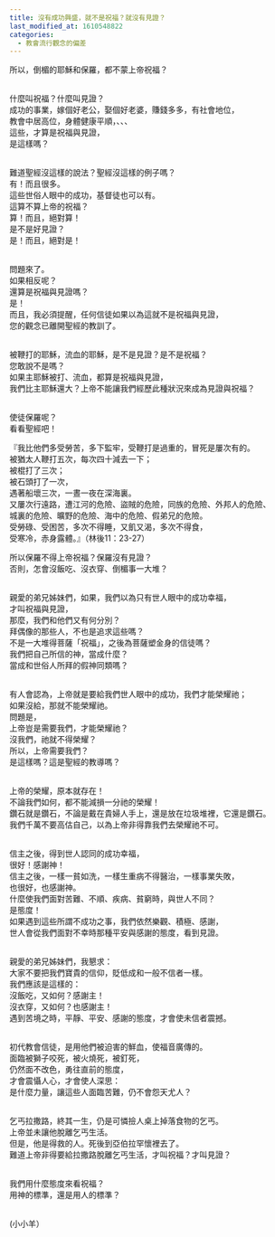 ```yaml
---
title: 沒有成功興盛，就不是祝福？就沒有見證？
last_modified_at: 1610548822
categories:
  - 教會流行觀念的偏差
---
```


<p>所以，倒楣的耶穌和保羅，都不蒙上帝祝福？</p>

<p><br>
什麼叫祝福？什麼叫見證？<br>
成功的事業，嫁個好老公，娶個好老婆，賺錢多多，有社會地位，<br>
教會中居高位，身體健康平順，、、、<br>
這些，才算是祝福與見證，<br>
是這樣嗎？</p>

<p><br>
難道聖經沒這樣的說法？聖經沒這樣的例子嗎？<br>
有！而且很多。<br>
這些世俗人眼中的成功，基督徒也可以有。<br>
這算不算上帝的祝福？<br>
算！而且，絕對算！<br>
是不是好見證？<br>
是！而且，絕對是！</p>

<p><br>
問題來了。<br>
如果相反呢？<br>
還算是祝福與見證嗎？<br>
是！<br>
而且，我必須提醒，任何信徒如果以為這就不是祝福與見證，<br>
您的觀念已離開聖經的教訓了。</p>

<p><br>
被鞭打的耶穌，流血的耶穌，是不是見證？是不是祝福？<br>
您敢說不是嗎？<br>
如果主耶穌被打、流血，都算是祝福與見證，<br>
我們比主耶穌還大？上帝不能讓我們經歷此種狀況來成為見證與祝福？</p>

<p><br>
使徒保羅呢？<br>
看看聖經吧！</p>

<p>『我比他們多受勞苦，多下監牢，受鞭打是過重的，冒死是屢次有的。<br>
被猶太人鞭打五次，每次四十減去一下；<br>
被棍打了三次；<br>
被石頭打了一次，<br>
遇著船壞三次，一晝一夜在深海裏。<br>
又屢次行遠路，遭江河的危險、盜賊的危險，同族的危險、外邦人的危險、<br>
城裏的危險、曠野的危險、海中的危險、假弟兄的危險。<br>
受勞碌、受困苦，多次不得睡，又飢又渴，多次不得食，<br>
受寒冷，赤身露體。』（林後11：23-27）</p>

<p>所以保羅不得上帝祝福？保羅沒有見證？<br>
否則，怎會沒飯吃、沒衣穿、倒楣事一大堆？</p>

<p><br>
親愛的弟兄姊妹們，如果，我們以為只有世人眼中的成功幸福，<br>
才叫祝福與見證，<br>
那麼，我們和他們又有何分別？<br>
拜偶像的那些人，不也是追求這些嗎？<br>
不是一大堆得菩薩「祝福」，之後為菩薩塑金身的信徒嗎？<br>
我們把自己所信的神，當成什麼？<br>
當成和世俗人所拜的假神同類嗎？</p>

<p><br>
有人會認為，上帝就是要給我們世人眼中的成功，我們才能榮耀祂；<br>
如果沒給，那就不能榮耀祂。<br>
問題是，<br>
上帝豈是需要我們，才能榮耀祂？<br>
沒我們，祂就不得榮耀？<br>
所以，上帝需要我們？<br>
是這樣嗎？這是聖經的教導嗎？</p>

<p><br>
上帝的榮耀，原本就存在！<br>
不論我們如何，都不能減損一分祂的榮耀！<br>
鑽石就是鑽石，不論是戴在貴婦人手上，還是放在垃圾堆裡，它還是鑽石。<br>
我們千萬不要高估自己，以為上帝非得靠我們去榮耀祂不可。</p>

<p><br>
信主之後，得到世人認同的成功幸福，<br>
很好！感謝神！<br>
信主之後，一樣一貧如洗，一樣生重病不得醫治，一樣事業失敗，<br>
也很好，也感謝神。<br>
什麼使我們面對苦難、不順、疾病、貧窮時，與世人不同？<br>
是態度！<br>
如果遇到這些所謂不成功之事，我們依然樂觀、積極、感謝，<br>
世人會從我們面對不幸時那種平安與感謝的態度，看到見證。</p>

<p><br>
親愛的弟兄姊妹們，我懇求：<br>
大家不要把我們寶貴的信仰，貶低成和一般不信者一樣。<br>
我們應該是這樣的：<br>
沒飯吃，又如何？感謝主！<br>
沒衣穿，又如何？也感謝主！<br>
遇到苦境之時，平靜、平安、感謝的態度，才會使未信者震撼。</p>

<p><br>
初代教會信徒，是用他們被迫害的鮮血，使福音廣傳的。<br>
面臨被獅子咬死，被火燒死，被釘死，<br>
仍然面不改色，勇往直前的態度，<br>
才會震懾人心，才會使人深思：<br>
是什麼力量，讓這些人面臨苦難，仍不會怨天尤人？</p>

<p><br>
乞丐拉撒路，終其一生，仍是可憐撿人桌上掉落食物的乞丐。<br>
上帝並未讓他脫離乞丐生活。<br>
但是，他是得救的人。死後到亞伯拉罕懷裡去了。<br>
難道上帝非得要給拉撒路脫離乞丐生活，才叫祝福？才叫見證？</p>

<p><br>
我們用什麼態度來看祝福？<br>
用神的標準，還是用人的標準？</p>

<p><br>
(小小羊）</p>

